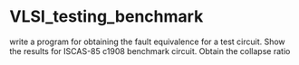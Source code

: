 # VLSI_testing_benchmark
write a program for obtaining the fault equivalence for a test circuit. Show the results for ISCAS-85 c1908 benchmark circuit. Obtain the collapse ratio
